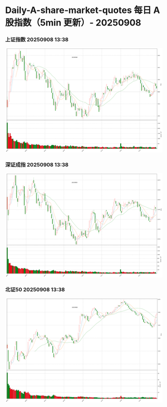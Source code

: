 
# Daily-A-share-market-quotes 每日 A 股指数（5min 更新）- 20250908

### 上证指数 20250908 13:38
![](./fig/2025/9/20250908-sh000001.png)

### 深证成指 20250908 13:38
![](./fig/2025/9/20250908-sz399001.png)

### 北证50 20250908 13:38
![](./fig/2025/9/20250908-bj899050.png)
